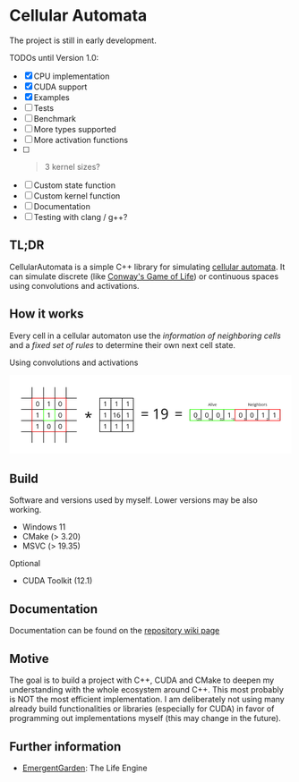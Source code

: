 # Cellular Automata

The project is still in early development.

TODOs until Version 1.0:

- [x] CPU implementation
- [x] CUDA support
- [x] Examples
- [ ] Tests
- [ ] Benchmark
- [ ] More types supported
- [ ] More activation functions
- [ ] >3 kernel sizes?
- [ ] Custom state function
- [ ] Custom kernel function
- [ ] Documentation
- [ ] Testing with clang / g++?

<!-- (Gif?) -->

## TL;DR

CellularAutomata is a simple C++ library for simulating [cellular automata](https://en.wikipedia.org/wiki/Cellular_automaton). It can simulate discrete (like [Conway's Game of Life](https://en.wikipedia.org/wiki/Conway%27s_Game_of_Life)) or continuous spaces using convolutions and activations.

## How it works

<!-- (Write out explanation)
- Space
- Convolution
- Activation
- Similarity to neural networks -->

Every cell in a cellular automaton use the *information of neighboring cells* and a *fixed set of rules* to determine their own next cell state.

Using convolutions and activations 

![alt text](Convolution_GameOfLife.jpeg)

## Build

Software and versions used by myself. Lower versions may be also working.

- Windows 11
- CMake (> 3.20)
- MSVC (> 19.35)

Optional

- CUDA Toolkit (12.1)

## Documentation

Documentation can be found on the [repository wiki page](https://github.com/29th-Day/CellularAutomata/wiki)

## Motive

The goal  is to build a project with C++, CUDA and CMake to deepen my understanding with the whole ecosystem around C++. This most probably is NOT the most efficient implementation. I am deliberately not using many already build functionalities or libraries (especially for CUDA) in favor of programming out implementations myself (this may change in the future).

## Further information

- [EmergentGarden](https://www.youtube.com/@EmergentGarden/videos): The Life Engine
